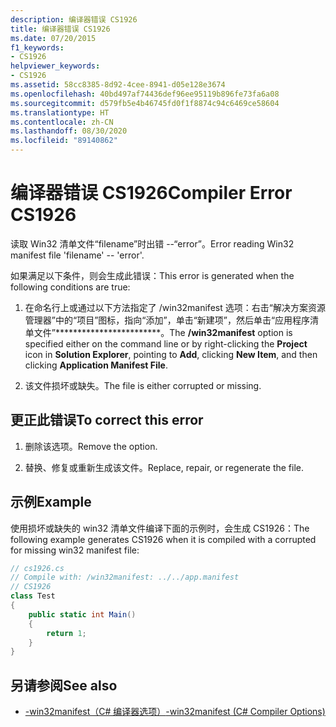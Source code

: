 ```yaml
---
description: 编译器错误 CS1926
title: 编译器错误 CS1926
ms.date: 07/20/2015
f1_keywords:
- CS1926
helpviewer_keywords:
- CS1926
ms.assetid: 58cc8385-8d92-4cee-8941-d05e128e3674
ms.openlocfilehash: 40bd497af74436def96ee95119b896fe73fa6a08
ms.sourcegitcommit: d579fb5e4b46745fd0f1f8874c94c6469ce58604
ms.translationtype: HT
ms.contentlocale: zh-CN
ms.lasthandoff: 08/30/2020
ms.locfileid: "89140862"
---
```

# <a name="compiler-error-cs1926"></a><span data-ttu-id="3296d-103">编译器错误 CS1926</span><span class="sxs-lookup"><span data-stu-id="3296d-103">Compiler Error CS1926</span></span>

<span data-ttu-id="3296d-104">读取 Win32 清单文件“filename”时出错 --“error”。</span><span class="sxs-lookup"><span data-stu-id="3296d-104">Error reading Win32 manifest file 'filename' -- 'error'.</span></span>  
  
 <span data-ttu-id="3296d-105">如果满足以下条件，则会生成此错误：</span><span class="sxs-lookup"><span data-stu-id="3296d-105">This error is generated when the following conditions are true:</span></span>  
  
1. <span data-ttu-id="3296d-106">在命名行上或通过以下方法指定了 /win32manifest 选项：右击“解决方案资源管理器”中的“项目”图标，指向“添加”，单击“新建项”，然后单击“应用程序清单文件”\*\*\*\*\*\*\*\*\*\*\*\*\*\*\*\*\*\*\*\*\*\*\*\*。</span><span class="sxs-lookup"><span data-stu-id="3296d-106">The **/win32manifest** option is specified either on the command line or by right-clicking the **Project** icon in **Solution Explorer**, pointing to **Add**, clicking **New Item**, and then clicking **Application Manifest File**.</span></span>  
  
2. <span data-ttu-id="3296d-107">该文件损坏或缺失。</span><span class="sxs-lookup"><span data-stu-id="3296d-107">The file is either corrupted or missing.</span></span>  
  
## <a name="to-correct-this-error"></a><span data-ttu-id="3296d-108">更正此错误</span><span class="sxs-lookup"><span data-stu-id="3296d-108">To correct this error</span></span>  
  
1. <span data-ttu-id="3296d-109">删除该选项。</span><span class="sxs-lookup"><span data-stu-id="3296d-109">Remove the option.</span></span>  
  
2. <span data-ttu-id="3296d-110">替换、修复或重新生成该文件。</span><span class="sxs-lookup"><span data-stu-id="3296d-110">Replace, repair, or regenerate the file.</span></span>  
  
## <a name="example"></a><span data-ttu-id="3296d-111">示例</span><span class="sxs-lookup"><span data-stu-id="3296d-111">Example</span></span>

 <span data-ttu-id="3296d-112">使用损坏或缺失的 win32 清单文件编译下面的示例时，会生成 CS1926：</span><span class="sxs-lookup"><span data-stu-id="3296d-112">The following example generates CS1926 when it is compiled with a corrupted for missing win32 manifest file:</span></span>  

```csharp
// cs1926.cs  
// Compile with: /win32manifest: ../../app.manifest  
// CS1926  
class Test  
{  
    public static int Main()  
    {  
        return 1;  
    }  
}
```

## <a name="see-also"></a><span data-ttu-id="3296d-113">另请参阅</span><span class="sxs-lookup"><span data-stu-id="3296d-113">See also</span></span>

- [<span data-ttu-id="3296d-114">-win32manifest（C# 编译器选项）</span><span class="sxs-lookup"><span data-stu-id="3296d-114">-win32manifest (C# Compiler Options)</span></span>](../compiler-options/win32manifest-compiler-option.md)
